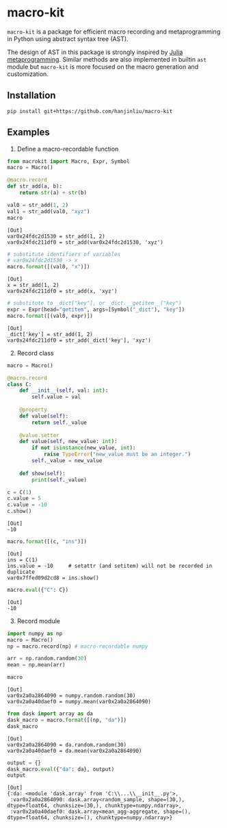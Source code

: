 # macro-kit

`macro-kit` is a package for efficient macro recording and metaprogramming in Python using abstract syntax tree (AST).

The design of AST in this package is strongly inspired by [Julia metaprogramming](https://docs.julialang.org/en/v1/manual/metaprogramming/). Similar methods are also implemented in builtin `ast` module but `macro-kit` is more focused on the macro generation and customization.


## Installation

```
pip install git+https://github.com/hanjinliu/macro-kit
```

## Examples

1. Define a macro-recordable function

```python
from macrokit import Macro, Expr, Symbol
macro = Macro()

@macro.record
def str_add(a, b):
    return str(a) + str(b)

val0 = str_add(1, 2)
val1 = str_add(val0, "xyz")
macro
```
```
[Out]
var0x24fdc2d1530 = str_add(1, 2)
var0x24fdc211df0 = str_add(var0x24fdc2d1530, 'xyz')
```

```python
# substitute identifiers of variables
# var0x24fdc2d1530 -> x
macro.format([(val0, "x")]) 
```
```
[Out]
x = str_add(1, 2)
var0x24fdc211df0 = str_add(x, 'xyz')
```

```python
# substitute to _dict["key"], or _dict.__getitem__("key")
expr = Expr(head="getitem", args=[Symbol("_dict"), "key"])
macro.format([(val0, expr)])
```
```
[Out]
_dict['key'] = str_add(1, 2)
var0x24fdc211df0 = str_add(_dict['key'], 'xyz')
```

2. Record class

```python
macro = Macro()

@macro.record
class C:
    def __init__(self, val: int):
        self.value = val
    
    @property
    def value(self):
        return self._value
    
    @value.setter
    def value(self, new_value: int):
        if not isinstance(new_value, int):
            raise TypeError("new_value must be an integer.")
        self._value = new_value
    
    def show(self):
        print(self._value)

c = C(1)
c.value = 5
c.value = -10
c.show()
```
```
[Out]
-10
```
```python
macro.format([(c, "ins")])
```
```
[Out]
ins = C(1)
ins.value = -10     # setattr (and setitem) will not be recorded in duplicate
var0x7ffed09d2cd8 = ins.show()
```
```python
macro.eval({"C": C})
```
```
[Out]
-10
```

3. Record module

```python
import numpy as np
macro = Macro()
np = macro.record(np) # macro-recordable numpy

arr = np.random.random(30)
mean = np.mean(arr)

macro
```
```
[Out]
var0x2a0a2864090 = numpy.random.random(30)
var0x2a0a40daef0 = numpy.mean(var0x2a0a2864090)
```
```python
from dask import array as da
dask_macro = macro.format([(np, "da")])
dask_macro
```
```
[Out]
var0x2a0a2864090 = da.random.random(30)
var0x2a0a40daef0 = da.mean(var0x2a0a2864090)
```
```python
output = {}
dask_macro.eval({"da": da}, output)
output
```
```
[Out]
{:da: <module 'dask.array' from 'C:\\...\\__init__.py'>,
 :var0x2a0a2864090: dask.array<random_sample, shape=(30,), dtype=float64, chunksize=(30,), chunktype=numpy.ndarray>,
 :var0x2a0a40daef0: dask.array<mean_agg-aggregate, shape=(), dtype=float64, chunksize=(), chunktype=numpy.ndarray>}
```